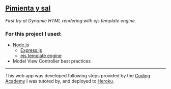 [Pimienta y sal](https://pimienta-y-sal.herokuapp.com/)
---

_First try at Dynamic HTML rendering with ejs template engine._
<h3>For this project I used:</h3>  

- [Node.js](https://nodejs.org/)
    - [Express.js](https://expressjs.com/)
    - [ejs template engine](https://ejs.co/)
- Model View Controller best practices

---

This web app was developed following steps provided by the [Coding Academy](https://www.digitalhouse.com/) I was tutored by, and deployed to [Heroku](https://devcenter.heroku.com/start).